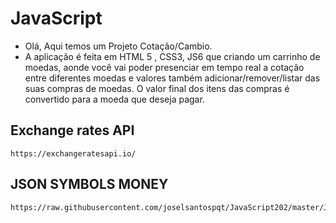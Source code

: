 # JavaScript
- Olá, Aqui temos um Projeto Cotação/Cambio. 
- A aplicação é feita em HTML 5 , CSS3, JS6 que criando um carrinho de moedas, aonde você vai poder presenciar em tempo real a cotação entre diferentes moedas e valores também
adicionar/remover/listar das suas compras de moedas. O valor final dos itens das compras é convertido para a moeda que deseja pagar.

## Exchange rates API
```
https://exchangeratesapi.io/
```


## JSON SYMBOLS MONEY
```
https://raw.githubusercontent.com/joselsantospqt/JavaScript202/master/JavaScript/moeda.json
```


